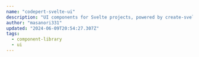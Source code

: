 ```yaml
---
name: "codepert-svelte-ui"
description: "UI components for Svelte projects, powered by create-svelte."
author: "masanori331"
updated: "2024-06-09T20:54:27.307Z"
tags: 
  - component-library
  - ui
---
```

